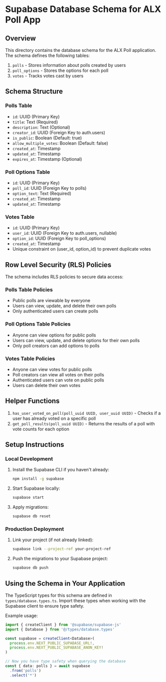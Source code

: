 # Supabase Database Schema for ALX Poll App

## Overview

This directory contains the database schema for the ALX Poll application. The schema defines the following tables:

1. `polls` - Stores information about polls created by users
2. `poll_options` - Stores the options for each poll
3. `votes` - Tracks votes cast by users

## Schema Structure

### Polls Table

- `id`: UUID (Primary Key)
- `title`: Text (Required)
- `description`: Text (Optional)
- `creator_id`: UUID (Foreign Key to auth.users)
- `is_public`: Boolean (Default: true)
- `allow_multiple_votes`: Boolean (Default: false)
- `created_at`: Timestamp
- `updated_at`: Timestamp
- `expires_at`: Timestamp (Optional)

### Poll Options Table

- `id`: UUID (Primary Key)
- `poll_id`: UUID (Foreign Key to polls)
- `option_text`: Text (Required)
- `created_at`: Timestamp
- `updated_at`: Timestamp

### Votes Table

- `id`: UUID (Primary Key)
- `user_id`: UUID (Foreign Key to auth.users, nullable)
- `option_id`: UUID (Foreign Key to poll_options)
- `created_at`: Timestamp
- Unique constraint on (user_id, option_id) to prevent duplicate votes

## Row Level Security (RLS) Policies

The schema includes RLS policies to secure data access:

### Polls Table Policies

- Public polls are viewable by everyone
- Users can view, update, and delete their own polls
- Only authenticated users can create polls

### Poll Options Table Policies

- Anyone can view options for public polls
- Users can view, update, and delete options for their own polls
- Only poll creators can add options to polls

### Votes Table Policies

- Anyone can view votes for public polls
- Poll creators can view all votes on their polls
- Authenticated users can vote on public polls
- Users can delete their own votes

## Helper Functions

1. `has_user_voted_on_poll(poll_uuid UUID, user_uuid UUID)` - Checks if a user has already voted on a specific poll
2. `get_poll_results(poll_uuid UUID)` - Returns the results of a poll with vote counts for each option

## Setup Instructions

### Local Development

1. Install the Supabase CLI if you haven't already:
   ```bash
   npm install -g supabase
   ```

2. Start Supabase locally:
   ```bash
   supabase start
   ```

3. Apply migrations:
   ```bash
   supabase db reset
   ```

### Production Deployment

1. Link your project (if not already linked):
   ```bash
   supabase link --project-ref your-project-ref
   ```

2. Push the migrations to your Supabase project:
   ```bash
   supabase db push
   ```

## Using the Schema in Your Application

The TypeScript types for this schema are defined in `types/database.types.ts`. Import these types when working with the Supabase client to ensure type safety.

Example usage:

```typescript
import { createClient } from '@supabase/supabase-js'
import { Database } from '@/types/database.types'

const supabase = createClient<Database>(
  process.env.NEXT_PUBLIC_SUPABASE_URL!,
  process.env.NEXT_PUBLIC_SUPABASE_ANON_KEY!
)

// Now you have type safety when querying the database
const { data: polls } = await supabase
  .from('polls')
  .select('*')
```